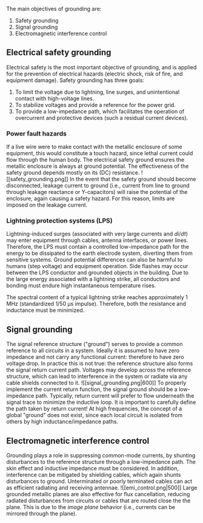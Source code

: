 The main objectives of grounding are:
1) Safety grounding
2) Signal grounding
3) Electromagnetic interference control
## Electrical safety grounding
Electrical safety is the most important objective of grounding, and is applied for the prevention of electrical hazards (electric shock, risk of fire, and equipment damage). Safety grounding has three goals:
1) To limit the voltage due to lightning, line surges, and unintentional contact with high-voltage lines.
2) To stabilize voltages and provide a reference for the power grid.
3) To provide a low-impedance path, which facilitates the operation of overcurrent and protective devices (such a residual current devices).
### Power fault hazards
If a live wire were to make contact with the metallic enclosure of some equipment, this would constitute a touch hazard, since lethal current could flow through the human body. The electrical safety ground ensures the metallic enclosure is always at ground potential.
The effectiveness of the safety ground depends mostly on its (DC) resistance.
![[safety_grounding.png]]
In the event that the safety ground should become disconnected, leakage current to ground (i.e., current from line to ground through leakage reactance or Y-capacitors) will raise the potential of the enclosure, again causing a safety hazard. For this reason, limits are imposed on the leakage current.
### Lightning protection systems (LPS)
Lightning-induced surges (associated with very large currents and $di/dt$) may enter equipment through cables, antenna interfaces, or power lines. Therefore, the LPS must contain a controlled low-impedance path for the energy to be dissipated to the earth electrode system, diverting them from sensitive systems. 
Ground potential differences can also be harmful to humans (step voltage) and equipment operation. Side flashes may occur between the LPS conductor and grounded objects in the building. Due to the large energy associated with a lightning strike, all conductors and bonding must endure high instantaneous temperature rises.

The spectral content of a typical lightning strike reaches approximately 1 MHz (standardized 1/50 $\mathrm{\mu s}$ impulse). Therefore, both the resistance and inductance must be minimized.
## Signal grounding
The signal reference structure ("ground") serves to provide a common reference to all circuits in a system. Ideally it is assumed to have zero impedance and not carry any functional current: therefore to have zero voltage drop. In practice this is not true: the reference structure also forms the signal return current path. Voltages may develop across the reference structure, which can lead to interference in the system or radiate via any cable shields connected to it.
![[signal_grounding.png|600]]
To properly implement the current return function, the signal ground should be a low-impedance path. Typically, return current will prefer to flow underneath the signal trace to minimize the inductive loop. It is important to carefully define the path taken by return current!
At high frequencies, the concept of a global "ground" does not exist, since each local circuit is isolated from others by high inductance/impedance paths.
## Electromagnetic interference control
Grounding plays a role in suppressing common-mode currents, by shunting disturbances to the reference structure through a low-impedance path. The skin effect and inductive impedance must be considered. In addition, interference can be mitigated by shielding cables, which again shunts disturbances to ground. Unterminated or poorly terminated cables can act as efficient radiating and receiving antennae.
![[emi_control.png|500]]
Large grounded metallic planes are also effective for flux cancellation, reducing radiated disturbances from circuits or cables that are routed close the the plane. This is due to the _image plane_ behavior (i.e., currents can be mirrored through the plane).